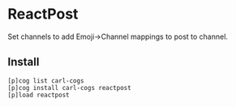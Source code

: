 # ReactPost

Set channels to add Emoji->Channel mappings to post to channel.

## Install

```
[p]cog list carl-cogs
[p]cog install carl-cogs reactpost
[p]load reactpost
```
